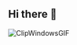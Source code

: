 ## Hi there 👋


![ClipWindowsGIF](https://github.com/user-attachments/assets/d5136115-e972-4c6f-befc-69c6d3ff3ba3)


<!--
**MarkusArtemov/MarkusArtemov** is a ✨ _special_ ✨ repository because its `README.md` (this file) appears on your GitHub profile.

Here are some ideas to get you started:

- 🔭 I’m currently working on ...
- 🌱 I’m currently learning ...
- 👯 I’m looking to collaborate on ...
- 🤔 I’m looking for help with ...
- 💬 Ask me about ...
- 📫 How to reach me: ...
- 😄 Pronouns: ...
- ⚡ Fun fact: ...
-->
